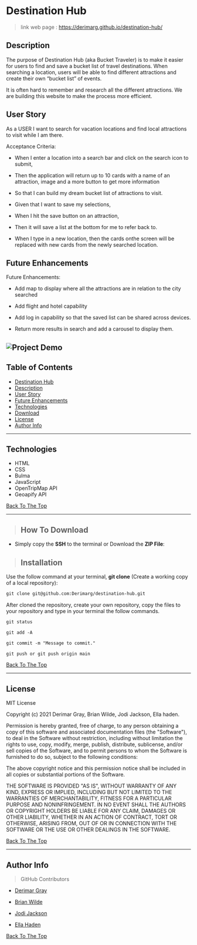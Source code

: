 # Destination Hub
>  link web page  :  https://derimarg.github.io/destination-hub/

## Description

The purpose of Destination Hub (aka Bucket Traveler) is to make it easier for users to find and save a bucket list of travel destinations.  When searching a location, users will be able to find different attractions and create their own “bucket list” of events.

It is often hard to remember and research all the different attractions. We are building this website  to make the process more efficient.
## User Story

As a USER I want to search for vacation locations and find local attractions to visit while I am there.

Acceptance Criteria:

- When I enter a location into a search bar and click on the search icon to submit,

- Then the application will return up to 10 cards with a name of an attraction, image and a more button to get more information  

- So that I can build my dream bucket list of attractions to visit.

- Given that I want to save my selections,

- When I hit the save button on an attraction,

- Then it will save a list at the bottom for me to refer back to.

- When I type in a new location, then the cards onthe screen will be replaced with new cards from the newly searched location.

## Future Enhancements

Future Enhancements:

- Add map to display where all the attractions are in relation to the city searched

- Add flight and hotel capability 

- Add log in capability so that the saved list can be shared across devices.

- Return more results in search and add a carousel to display them.

![Project Demo](./assets/images/demo.gif)
---

## Table of Contents

- [Destination Hub](#destination-hub)
- [Description](#description)
- [User Story](#user-story)
- [Future Enhancements](#future-enhacements)
- [Technologies](#technologies)
- [Download](#how-to-download)
- [License](#license)
- [Author Info](#author-info)

---

## Technologies
- HTML
- CSS
- Bulma
- JavaScript
- OpenTripMap API
- Geoapify API

[Back To The Top](#destination-hub)

---

>## How To Download

- Simply copy the **SSH** to the terminal or Download the **ZIP File**:

>## Installation

 Use the follow command at your terminal, **git clone** (Create a working copy of a local repository):

```html
git clone git@github.com:Derimarg/destination-hub.git
```

After cloned the repository, create your own repository, copy the files to your repository and type in your terminal the follow commands. 

```html
git status

git add -A

git commit -m "Message to commit."

git push or git push origin main
```

[Back To The Top](#destination-hub)

---

## License

MIT License

Copyright (c) 2021 Derimar Gray, Brian Wilde, Jodi Jackson, Ella haden.

Permission is hereby granted, free of charge, to any person obtaining a copy
of this software and associated documentation files (the "Software"), to deal
in the Software without restriction, including without limitation the rights
to use, copy, modify, merge, publish, distribute, sublicense, and/or sell
copies of the Software, and to permit persons to whom the Software is
furnished to do so, subject to the following conditions:

The above copyright notice and this permission notice shall be included in all
copies or substantial portions of the Software.

THE SOFTWARE IS PROVIDED "AS IS", WITHOUT WARRANTY OF ANY KIND, EXPRESS OR
IMPLIED, INCLUDING BUT NOT LIMITED TO THE WARRANTIES OF MERCHANTABILITY,
FITNESS FOR A PARTICULAR PURPOSE AND NONINFRINGEMENT. IN NO EVENT SHALL THE
AUTHORS OR COPYRIGHT HOLDERS BE LIABLE FOR ANY CLAIM, DAMAGES OR OTHER
LIABILITY, WHETHER IN AN ACTION OF CONTRACT, TORT OR OTHERWISE, ARISING FROM,
OUT OF OR IN CONNECTION WITH THE SOFTWARE OR THE USE OR OTHER DEALINGS IN THE
SOFTWARE.

[Back To The Top](#destination-hub)

---

## Author Info

>GitHub Contributors

- [Derimar Gray](https://github.com/Derimarg)

- [Brian Wilde](https://github.com/bgswilde)

- [Jodi Jackson](https://github.com/Jodi-Jackson)

- [Ella Haden](https://github.com/hadenella)

[Back To The Top](#destination-hub)